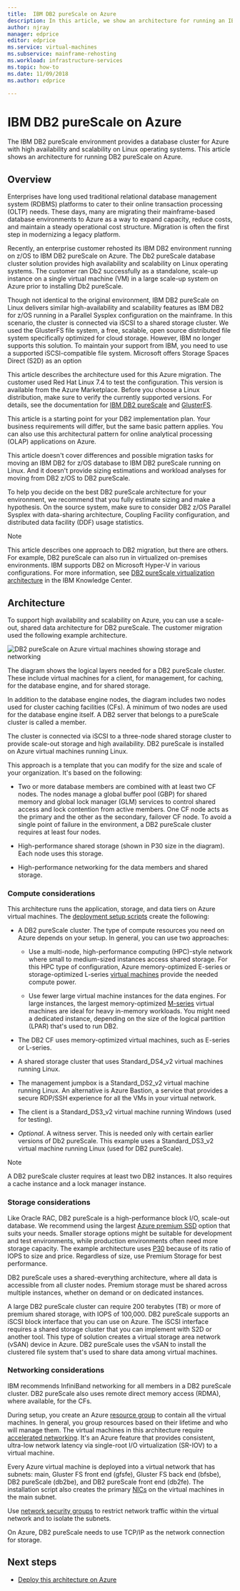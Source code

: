 ```yaml
---
title:  IBM DB2 pureScale on Azure
description: In this article, we show an architecture for running an IBM DB2 pureScale environment on Azure.
author: njray
manager: edprice
editor: edprice
ms.service: virtual-machines
ms.subservice: mainframe-rehosting
ms.workload: infrastructure-services
ms.topic: how-to
ms.date: 11/09/2018
ms.author: edprice

---
```


# IBM DB2 pureScale on Azure

The IBM DB2 pureScale environment provides a database cluster for Azure with high availability and scalability on Linux operating systems. This article shows an architecture for running DB2 pureScale on Azure.

## Overview

Enterprises have long used traditional relational database management system (RDBMS) platforms to cater to their online transaction processing (OLTP) needs. These days, many are migrating their mainframe-based database environments to Azure as a way to expand capacity, reduce costs, and maintain a steady operational cost structure. Migration is often the first step in modernizing a legacy platform. 

Recently, an enterprise customer rehosted its IBM DB2 environment running on z/OS to IBM DB2 pureScale on Azure. The Db2 pureScale database cluster solution provides high availability and scalability on Linux operating systems. The customer ran Db2 successfully as a standalone, scale-up instance on a single virtual machine (VM) in a large scale-up system on Azure prior to installing Db2 pureScale. 

Though not identical to the original environment, IBM DB2 pureScale on Linux delivers similar high-availability and scalability features as IBM DB2 for z/OS running in a Parallel Sysplex configuration on the mainframe. In this scenario, the cluster is connected via iSCSI to a shared storage cluster. We used the GlusterFS file system, a free, scalable, open source distributed file system specifically optimized for cloud storage. However, IBM no longer supports this solution. To maintain your support from IBM, you need to use a supported iSCSI-compatible file system. Microsoft offers Storage Spaces Direct (S2D) as an option

This article describes the architecture used for this Azure migration. The customer used Red Hat Linux 7.4 to test the configuration. This version is available from the Azure Marketplace. Before you choose a Linux distribution, make sure to verify the currently supported versions. For details, see the documentation for [IBM DB2 pureScale](https://www.ibm.com/support/knowledgecenter/SSEPGG) and [GlusterFS](https://docs.gluster.org/en/latest/).

This article is a starting point for your DB2 implementation plan. Your business requirements will differ, but the same basic pattern applies. You can also use this architectural pattern for online analytical processing (OLAP) applications on Azure.

This article doesn't cover differences and possible migration tasks for moving an IBM DB2 for z/OS database to IBM DB2 pureScale running on Linux. And it doesn't provide sizing estimations and workload analyses for moving from DB2 z/OS to DB2 pureScale. 

To help you decide on the best DB2 pureScale architecture for your environment, we recommend that you fully estimate sizing and make a hypothesis. On the source system, make sure to consider DB2 z/OS Parallel Sysplex with data-sharing architecture, Coupling Facility configuration, and distributed data facility (DDF) usage statistics.

> [!NOTE]
> This article describes one approach to DB2 migration, but there are others. For example, DB2 pureScale can also run in virtualized on-premises environments. IBM supports DB2 on Microsoft Hyper-V in various configurations. For more information, see [DB2 pureScale virtualization architecture](https://www.ibm.com/support/knowledgecenter/en/SSEPGG_11.1.0/com.ibm.db2.luw.qb.server.doc/doc/r0061462.html) in the IBM Knowledge Center.

## Architecture

To support high availability and scalability on Azure, you can use a scale-out, shared data architecture for DB2 pureScale. The customer migration used the following example architecture.

![DB2 pureScale on Azure virtual machines showing storage and networking](media/pureScaleArchitecture.png "DB2 pureScale on Azure virtual machines showing storage and networking")


The diagram shows the logical layers needed for a DB2 pureScale cluster. These include virtual machines for a client, for management, for caching, for the database engine, and for shared storage. 

In addition to the database engine nodes, the diagram includes two nodes used for cluster caching facilities (CFs). A minimum of two nodes are used for the database engine itself. A DB2 server that belongs to a pureScale cluster is called a member. 

The cluster is connected via iSCSI to a three-node shared storage cluster to provide scale-out storage and high availability. DB2 pureScale is installed on Azure virtual machines running Linux.

This approach is a template that you can modify for the size and scale of your organization. It's based on the following:

-   Two or more database members are combined with at least two CF nodes. The nodes manage a global buffer pool (GBP) for shared memory and global lock manager (GLM) services to control shared access and lock contention from active members. One CF node acts as the primary and the other as the secondary, failover CF node. To avoid a single point of failure in the environment, a DB2 pureScale cluster requires at least four nodes.

-   High-performance shared storage (shown in P30 size in the diagram). Each node uses this storage.

-   High-performance networking for the data members and shared storage.

### Compute considerations

This architecture runs the application, storage, and data tiers on Azure virtual machines. The [deployment setup scripts](https://aka.ms/db2onazure) create the following:

-   A DB2 pureScale cluster. The type of compute resources you need on Azure depends on your setup. In general, you can use two approaches:

    -   Use a multi-node, high-performance computing (HPC)-style network where small to medium-sized instances access shared storage. For this HPC type of configuration, Azure memory-optimized E-series or storage-optimized L-series [virtual machines](../../../sizes.md) provide the needed compute power.

    -   Use fewer large virtual machine instances for the data engines. For large instances, the largest memory-optimized [M-series](https://azure.microsoft.com/pricing/details/virtual-machines/series/) virtual machines are ideal for heavy in-memory workloads. You might need a dedicated instance, depending on the size of the logical partition (LPAR) that's used to run DB2.

-   The DB2 CF uses memory-optimized virtual machines, such as E-series or L-series.

-   A shared storage cluster that uses Standard\_DS4\_v2 virtual machines running Linux.

-   The management jumpbox is a Standard\_DS2\_v2 virtual machine running Linux.  An alternative is Azure Bastion, a service that provides a secure RDP/SSH experience for all the VMs in your virtual network.

-   The client is a Standard\_DS3\_v2 virtual machine running Windows (used for testing).

-   *Optional*. A witness server. This is needed only with certain earlier versions of Db2 pureScale. This example uses a Standard\_DS3\_v2 virtual machine running Linux (used for DB2 pureScale).

> [!NOTE]
> A DB2 pureScale cluster requires at least two DB2 instances. It also requires a cache instance and a lock manager instance.

### Storage considerations

Like Oracle RAC, DB2 pureScale is a high-performance block I/O, scale-out database. We recommend using the largest [Azure premium SSD](../../../disks-types.md) option that suits your needs. Smaller storage options might be suitable for development and test environments, while production environments often need more storage capacity. The example architecture uses [P30](https://azure.microsoft.com/pricing/details/managed-disks/) because of its ratio of IOPS to size and price. Regardless of size, use Premium Storage for best performance.

DB2 pureScale uses a shared-everything architecture, where all data is accessible from all cluster nodes. Premium storage must be shared across multiple instances, whether on demand or on dedicated instances.

A large DB2 pureScale cluster can require 200 terabytes (TB) or more of premium shared storage, with IOPS of 100,000. DB2 pureScale supports an iSCSI block interface that you can use on Azure. The iSCSI interface requires a shared storage cluster that you can implement with S2D or another tool. This type of solution creates a virtual storage area network (vSAN) device in Azure. DB2 pureScale uses the vSAN to install the clustered file system that's used to share data among virtual machines.

### Networking considerations

IBM recommends InfiniBand networking for all members in a DB2 pureScale cluster. DB2 pureScale also uses remote direct memory access (RDMA), where available, for the CFs.

During setup, you create an Azure [resource group](../../../../azure-resource-manager/management/overview.md) to contain all the virtual machines. In general, you group resources based on their lifetime and who will manage them. The virtual machines in this architecture require [accelerated networking](https://azure.microsoft.com/blog/maximize-your-vm-s-performance-with-accelerated-networking-now-generally-available-for-both-windows-and-linux/). It's an Azure feature that provides consistent, ultra-low network latency via single-root I/O virtualization (SR-IOV) to a virtual machine.

Every Azure virtual machine is deployed into a virtual network that has subnets: main, Gluster FS front end (gfsfe), Gluster FS back end (bfsbe), DB2 pureScale (db2be), and DB2 pureScale front end (db2fe). The installation script also creates the primary [NICs](../../../windows/multiple-nics.md) on the virtual machines in the main subnet.

Use [network security groups](../../../../virtual-network/virtual-network-vnet-plan-design-arm.md) to restrict network traffic within the virtual network and to
isolate the subnets.

On Azure, DB2 pureScale needs to use TCP/IP as the network connection for storage.

## Next steps

-   [Deploy this architecture on Azure](deploy-ibm-db2-purescale-azure.md)